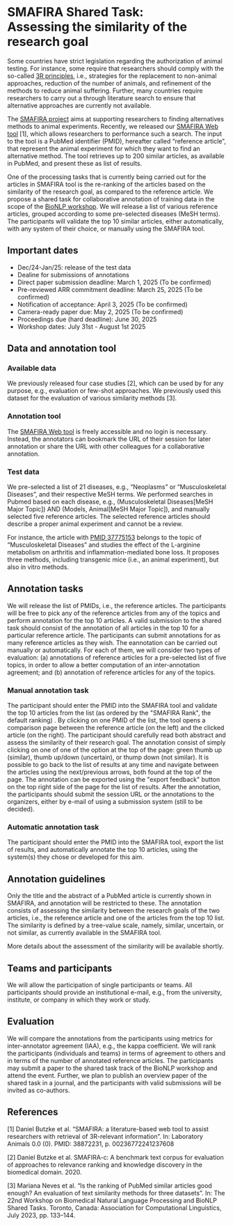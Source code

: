 # SMAFIRA Shared Task: <br> Assessing the similarity of the research goal

Some countries have strict legislation regarding the authorization of animal testing. 
For instance,   some require that researchers should comply with the so-called [3R principles](https://caat.jhsph.edu/the-principles-of-humane-experimental-technique/), i.e., strategies for   the replacement to non-animal approaches, reduction of the number of animals,   and refinement of the methods to reduce animal suffering. 
Further, many countries require researchers   to carry out a through literature search to ensure that alternative approaches are currently not available.

The [SMAFIRA project](https://www.bf3r.de/en/smafira___artificial_intelligence_for_finding_alternative_methods-297876.html) aims at supporting researchers to finding alternatives methods to animal experiments.
Recently, we released our [SMAFIRA Web tool](https://smafira.bf3r.de/) [1], which allows researchers to performance such a search.
The input to the tool is a PubMed identifier (PMID), hereafter called “reference article”, that represent the animal experiment for which they want to find an alternative method. 
The tool retrieves up to 200 similar articles, as available in PubMed, and present these as list of results. 

One of the processing tasks that is currently being carried out for the articles in SMAFIRA tool is the re-ranking of the articles based on the similarity of the research goal, as compared to the reference article. 
We propose a shared task for collaborative annotation of training data in the scope of the [BioNLP workshop](https://aclweb.org/aclwiki/BioNLP_Workshop).
We will release a list of various reference articles, grouped according to some pre-selected diseases (MeSH terms). 
The participants will validate the top 10 similar articles, either automatically, with any system of their choice, or manually using the SMAFIRA tool.

## Important dates

- Dec/24-Jan/25: release of the test data
- Dealine for submissions of annotations 
- Direct paper submission deadline: March 1, 2025 (To be confirmed)
- Pre-reviewed ARR commitment deadline: March 25, 2025 (To be confirmed)
- Notification of acceptance: April 3, 2025 (To be confirmed)
- Camera-ready paper due: May 2, 2025 (To be confirmed)
- Proceedings due (hard deadline): June 30, 2025
- Workshop dates: July 31st - August 1st 2025

## Data and annotation tool

### Available data
  
We previously released four case studies [2], which can be used by for any purpose, e.g., evaluation or few-shot approaches. We previously used this dataset for the evaluation of various similarity methods [3].

### Annotation tool

The [SMAFIRA Web tool](https://smafira.bf3r.de/) is freely accessible and no login is necessary. 
Instead, the annotators can bookmark the URL of their session for later annotation or share the URL with other colleagues for a collaborative annotation.

### Test data

We pre-selected a list of 21 diseases, e.g., “Neoplasms” or “Musculoskeletal Diseases”, and their respective MeSH terms. 
We performed searches in Pubmed based on each disease, e.g., (Musculoskeletal Diseases[MeSH Major Topic]) 
AND (Models, Animal[MeSH Major Topic]), and manually selected five reference articles. 
The selected reference articles should describe a proper animal experiment and cannot be a review. 

For instance, the article with [PMID 37775153](https://pubmed.ncbi.nlm.nih.gov/37775153/) belongs to the topic of “Musculoskeletal Diseases” and studies the effect of the L-arginine metabolism on arthritis and inflammation-mediated bone loss. 
It proposes three methods, including transgenic mice (i.e., an animal experiment), but also in vitro methods.

## Annotation tasks

We will release the list of PMIDs, i.e., the reference articles. 
The participants will be free to pick any of the reference articles from any of the topics and perform annotation for the top 10 articles. 
A valid submission to the shared task should consist of the annotation of all articles in the top 10 for a particular reference article. 
The participants can submit annotations for as many reference articles as they wish.
The eannotation can be carried out manually or automatically.
For each of them, we will consider two types of evaluation:
(a) annotations of reference articles for a pre-selected list of five topics, in order to allow a better computation of an inter-annotation agreement; and 
(b) annotation of reference articles for any of the topics.

### Manual annotation task

The participant should enter the PMID into the SMAFIRA tool and validate the top 10 articles from the list (as ordered by the "SMAFIRA Rank", the default ranking) . 
By clicking on one PMID of the list, the tool opens a comparison page between the reference article (on the left) and the clicked article (on the right).
The participant should carefully read both abstract and assess the similarity of their research goal.
The annotation consist of simply clicking on one of one of the option at the top of the page: green thumb up (similar), thumb up/down (uncertain), or thump down (not similar).
It is possible to go back to the list of results at any time and navigate between the articles using the next/previous arrows, both found at the top of the page.
The annotation can be exported using the "export feedback" button on the top right side of the page for the list of results.
After the annotation, the participants should submit the session URL or the annotations to the organizers, either by e-mail of using a submission system (still to be decided).

### Automatic annotation task

The participant should enter the PMID into the SMAFIRA tool, export the list of results, and automatically annotate the top 10 articles, using the system(s) they chose or developed for this aim.

## Annotation guidelines

Only the title and the abstract of a PubMed article is currently shown in SMAFIRA, and annotation will be restricted to these. 
The annotation consists of assessing the similarity between the research goals of the two articles, i.e., the reference article and one of the articles from the top 10 list. 
The similarity is defined by a tree-value scale, namely, similar, uncertain, or not similar, as currently available in the SMAFIRA tool. 

More details about the assessment of the similarity will be available shortly.

## Teams and participants

We will allow the participation of single participants or teams. 
All participants should provide an institutional e-mail, e.g., from the university, institute, or company in which they work or study.

## Evaluation

We will compare the annotations from the participants using metrics for inter-annotator agreement (IAA), e.g., the kappa coefficient. 
We will rank the participants (individuals and teams) in terms of agreement to others and in terms of the number of annotated reference articles. 
The participants may submit a paper to the shared task track of the BioNLP workshop and attend the event. 
Further, we plan to publish an overview paper of the shared task in a journal, and the participants with valid submissions will be invited as co-authors.
  
## References
  
[1] Daniel Butzke et al. “SMAFIRA: a literature-based web tool to assist researchers with retrieval of 3R-relevant information”. 
  In: Laboratory Animals 0.0 (0). PMID: 38872231, p. 00236772241237608

[2] Daniel Butzke et al. SMAFIRA-c: A benchmark text corpus for evaluation of approaches to relevance ranking 
    and knowledge discovery in the biomedical domain. 2020.</p>
    
[3] Mariana Neves et al. “Is the ranking of PubMed similar articles good enough? An evaluation of text similarity 
    methods for three datasets”. In: The 22nd Workshop on Biomedical Natural Language Processing and BioNLP Shared Tasks. 
    Toronto, Canada: Association for Computational Linguistics, July 2023, pp. 133–144.



